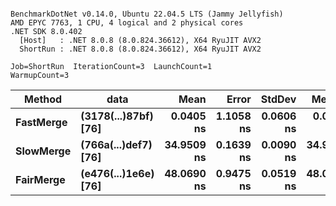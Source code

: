 ```

BenchmarkDotNet v0.14.0, Ubuntu 22.04.5 LTS (Jammy Jellyfish)
AMD EPYC 7763, 1 CPU, 4 logical and 2 physical cores
.NET SDK 8.0.402
  [Host]   : .NET 8.0.8 (8.0.824.36612), X64 RyuJIT AVX2
  ShortRun : .NET 8.0.8 (8.0.824.36612), X64 RyuJIT AVX2

Job=ShortRun  IterationCount=3  LaunchCount=1  
WarmupCount=3  

```
| Method    | data                 | Mean       | Error     | StdDev    | Median     | Min        | Max        | Gen0   | Allocated |
|---------- |--------------------- |-----------:|----------:|----------:|-----------:|-----------:|-----------:|-------:|----------:|
| **FastMerge** | **(3178(...)87bf) [76]** |  **0.0405 ns** | **1.1058 ns** | **0.0606 ns** |  **0.0067 ns** |  **0.0043 ns** |  **0.1105 ns** |      **-** |         **-** |
| **SlowMerge** | **(766a(...)def7) [76]** | **34.9509 ns** | **0.1639 ns** | **0.0090 ns** | **34.9507 ns** | **34.9421 ns** | **34.9600 ns** | **0.0010** |      **80 B** |
| **FairMerge** | **(e476(...)1e6e) [76]** | **48.0690 ns** | **0.9475 ns** | **0.0519 ns** | **48.0644 ns** | **48.0195 ns** | **48.1231 ns** | **0.0017** |     **144 B** |
